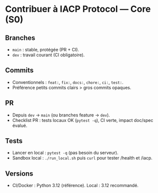 # Contribuer à IACP Protocol — Core (S0)

## Branches
- `main` : stable, protégée (PR + CI).
- `dev` : travail courant (CI obligatoire).

## Commits
- Conventionnels : `feat:`, `fix:`, `docs:`, `chore:`, `ci:`, `test:`.
- Préférence petits commits clairs > gros commits opaques.

## PR
- Depuis `dev` → `main` (ou branches feature → `dev`).
- Checklist PR : tests locaux OK (`pytest -q`), CI verte, impact doc/spec évalué.

## Tests
- Lancer en local : `pytest -q` (pas besoin du serveur).
- Sandbox local : `./run_local.sh` puis `curl` pour tester /health et /iacp.

## Versions
- CI/Docker : Python 3.12 (référence). Local : 3.12 recommandé.
